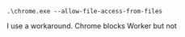


`.\chrome.exe --allow-file-access-from-files`



I use a workaround. Chrome blocks Worker but not <script>. Hence the best way to make a universal solution is this:

```javascript
function worker_function() {
    // all code here
}
// This is in case of normal worker start
// "window" is not defined in web worker
// so if you load this file directly using `new Worker`
// the worker code will still execute properly
if(window!=self)
  worker_function();
You then link it as normal <script src="...". And once the function is defined, you use this abomination of a code:

new Worker(URL.createObjectURL(new Blob(["("+worker_function.toString()+")()"], {type: 'text/javascript'})));

```



http://base64online.org/encode/

```javascript
const myWorker = new Worker("data:application/x-javascript;base64,b25tZXNzYW...");
```



